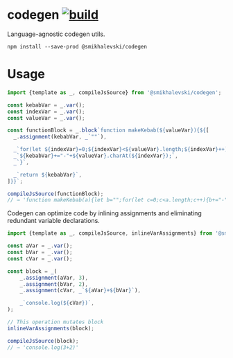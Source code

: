 # codegen [![build](https://github.com/smikhalevski/codegen/actions/workflows/master.yml/badge.svg?branch=master&event=push)](https://github.com/smikhalevski/codegen/actions/workflows/master.yml)

Language-agnostic codegen utils.

```shell
npm install --save-prod @smikhalevski/codegen
```

# Usage

```ts
import {template as _, compileJsSource} from '@smikhalevski/codegen';

const kebabVar = _.var();
const indexVar = _.var();
const valueVar = _.var();

const functionBlock = _.block`function makeKebab(${valueVar}){${[
  _.assignment(kebabVar, _`""`),

  _`for(let ${indexVar}=0;${indexVar}<${valueVar}.length;${indexVar}++){`,
  _`${kebabVar}+="-"+${valueVar}.charAt(${indexVar});`,
  _`}`,

  _`return ${kebabVar}`,
]}}`;

compileJsSource(functionBlock);
// → 'function makeKebab(a){let b="";for(let c=0;c<a.length;c++){b+="-"+a.charAt(c);}return b}'
```

Codegen can optimize code by inlining assignments and eliminating redundant variable declarations.

```ts
import {template as _, compileJsSource, inlineVarAssignments} from '@smikhalevski/codegen';

const aVar = _.var();
const bVar = _.var();
const cVar = _.var();

const block = _(
    _.assignment(aVar, 3),
    _.assignment(bVar, 2),
    _.assignment(cVar, _`${aVar}+${bVar}`),

    _`console.log(${cVar})`,
);

// This operation mutates block
inlineVarAssignments(block);

compileJsSource(block);
// → 'console.log(3+2)'
```
